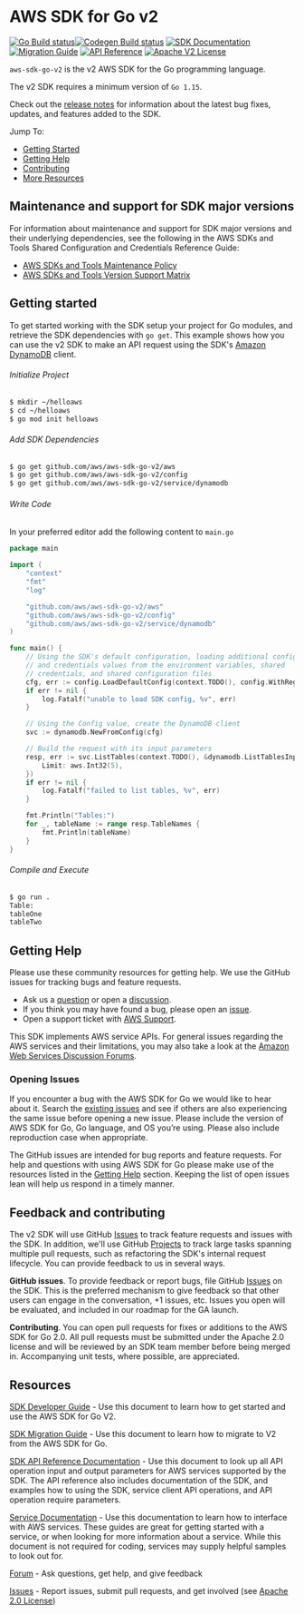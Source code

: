 # AWS SDK for Go v2

[![Go Build status](https://github.com/aws/aws-sdk-go-v2/actions/workflows/go.yml/badge.svg?branch=main)](https://github.com/aws/aws-sdk-go-v2/actions/workflows/go.yml)[![Codegen Build status](https://github.com/aws/aws-sdk-go-v2/actions/workflows/codegen.yml/badge.svg?branch=main)](https://github.com/aws/aws-sdk-go-v2/actions/workflows/codegen.yml) [![SDK Documentation](https://img.shields.io/badge/SDK-Documentation-blue)](https://aws.github.io/aws-sdk-go-v2/docs/) [![Migration Guide](https://img.shields.io/badge/Migration-Guide-blue)](https://aws.github.io/aws-sdk-go-v2/docs/migrating/) [![API Reference](https://img.shields.io/badge/api-reference-blue.svg)](https://pkg.go.dev/mod/github.com/aws/aws-sdk-go-v2) [![Apache V2 License](https://img.shields.io/badge/license-Apache%20V2-blue.svg)](https://github.com/aws/aws-sdk-go/blob/master/LICENSE.txt)


`aws-sdk-go-v2` is the v2 AWS SDK for the Go programming language.

The v2 SDK requires a minimum version of `Go 1.15`.

Check out the [release notes](https://github.com/aws/aws-sdk-go-v2/blob/main/CHANGELOG.md) for information about the latest bug
fixes, updates, and features added to the SDK.

Jump To:
* [Getting Started](#getting-started)
* [Getting Help](#getting-help)
* [Contributing](#feedback-and-contributing)
* [More Resources](#resources)

## Maintenance and support for SDK major versions

For information about maintenance and support for SDK major versions and their underlying dependencies, see the
following in the AWS SDKs and Tools Shared Configuration and Credentials Reference Guide:

* [AWS SDKs and Tools Maintenance Policy](https://docs.aws.amazon.com/credref/latest/refdocs/maint-policy.html)
* [AWS SDKs and Tools Version Support Matrix](https://docs.aws.amazon.com/credref/latest/refdocs/version-support-matrix.html)

## Getting started
To get started working with the SDK setup your project for Go modules, and retrieve the SDK dependencies with `go get`.
This example shows how you can use the v2 SDK to make an API request using the SDK's [Amazon DynamoDB] client.

###### Initialize Project
```sh
$ mkdir ~/helloaws
$ cd ~/helloaws
$ go mod init helloaws
```
###### Add SDK Dependencies
```sh
$ go get github.com/aws/aws-sdk-go-v2/aws
$ go get github.com/aws/aws-sdk-go-v2/config
$ go get github.com/aws/aws-sdk-go-v2/service/dynamodb
```

###### Write Code
In your preferred editor add the following content to `main.go`

```go
package main

import (
    "context"
    "fmt"
    "log"

    "github.com/aws/aws-sdk-go-v2/aws"
    "github.com/aws/aws-sdk-go-v2/config"
    "github.com/aws/aws-sdk-go-v2/service/dynamodb"
)

func main() {
    // Using the SDK's default configuration, loading additional config
    // and credentials values from the environment variables, shared
    // credentials, and shared configuration files
    cfg, err := config.LoadDefaultConfig(context.TODO(), config.WithRegion("us-west-2"))
    if err != nil {
        log.Fatalf("unable to load SDK config, %v", err)
    }

    // Using the Config value, create the DynamoDB client
    svc := dynamodb.NewFromConfig(cfg)

    // Build the request with its input parameters
    resp, err := svc.ListTables(context.TODO(), &dynamodb.ListTablesInput{
        Limit: aws.Int32(5),
    })
    if err != nil {
        log.Fatalf("failed to list tables, %v", err)
    }

    fmt.Println("Tables:")
    for _, tableName := range resp.TableNames {
        fmt.Println(tableName)
    }
}
```

###### Compile and Execute
```sh
$ go run .
Table:
tableOne
tableTwo
```

## Getting Help

Please use these community resources for getting help. We use the GitHub issues
for tracking bugs and feature requests.

* Ask us a [question](https://github.com/aws/aws-sdk-go-v2/discussions/new?category=q-a) or open a [discussion](https://github.com/aws/aws-sdk-go-v2/discussions/new?category=general).
* If you think you may have found a bug, please open an [issue](https://github.com/aws/aws-sdk-go-v2/issues/new/choose).
* Open a support ticket with [AWS Support](http://docs.aws.amazon.com/awssupport/latest/user/getting-started.html).

This SDK implements AWS service APIs. For general issues regarding the AWS services and their limitations, you may also take a look at the [Amazon Web Services Discussion Forums](https://forums.aws.amazon.com/).

### Opening Issues

If you encounter a bug with the AWS SDK for Go we would like to hear about it.
Search the [existing issues][Issues] and see
if others are also experiencing the same issue before opening a new issue. Please
include the version of AWS SDK for Go, Go language, and OS you’re using. Please
also include reproduction case when appropriate.

The GitHub issues are intended for bug reports and feature requests. For help
and questions with using AWS SDK for Go please make use of the resources listed
in the [Getting Help](#getting-help) section.
Keeping the list of open issues lean will help us respond in a timely manner.

## Feedback and contributing

The v2 SDK will use GitHub [Issues] to track feature requests and issues with the SDK. In addition, we'll use GitHub [Projects] to track large tasks spanning multiple pull requests, such as refactoring the SDK's internal request lifecycle. You can provide feedback to us in several ways. 

**GitHub issues**. To provide feedback or report bugs, file GitHub [Issues] on the SDK. This is the preferred mechanism to give feedback so that other users can engage in the conversation, +1 issues, etc. Issues you open will be evaluated, and included in our roadmap for the GA launch.

**Contributing**. You can open pull requests for fixes or additions to the AWS SDK for Go 2.0. All pull requests must be submitted under the Apache 2.0 license and will be reviewed by an SDK team member before being merged in. Accompanying unit tests, where possible, are appreciated.

## Resources

[SDK Developer Guide](https://aws.github.io/aws-sdk-go-v2/docs/) - Use this document to learn how to get started and
use the AWS SDK for Go V2.

[SDK Migration Guide](https://aws.github.io/aws-sdk-go-v2/docs/migrating/) - Use this document to learn how to migrate to V2 from the AWS SDK for Go.

[SDK API Reference Documentation](https://pkg.go.dev/mod/github.com/aws/aws-sdk-go-v2) - Use this
document to look up all API operation input and output parameters for AWS
services supported by the SDK. The API reference also includes documentation of
the SDK, and examples how to using the SDK, service client API operations, and
API operation require parameters.

[Service Documentation](https://aws.amazon.com/documentation/) - Use this
documentation to learn how to interface with AWS services. These guides are
great for getting started with a service, or when looking for more 
information about a service. While this document is not required for coding, 
services may supply helpful samples to look out for.

[Forum](https://forums.aws.amazon.com/forum.jspa?forumID=293) - Ask questions, get help, and give feedback

[Issues] - Report issues, submit pull requests, and get involved
  (see [Apache 2.0 License][license])

[Dep]: https://github.com/golang/dep
[Issues]: https://github.com/aws/aws-sdk-go-v2/issues
[Projects]: https://github.com/aws/aws-sdk-go-v2/projects
[CHANGELOG]: https://github.com/aws/aws-sdk-go-v2/blob/master/CHANGELOG.md
[Amazon DynamoDB]: https://aws.amazon.com/dynamodb/
[design]: https://github.com/aws/aws-sdk-go-v2/blob/master/DESIGN.md  
[license]: http://aws.amazon.com/apache2.0/

